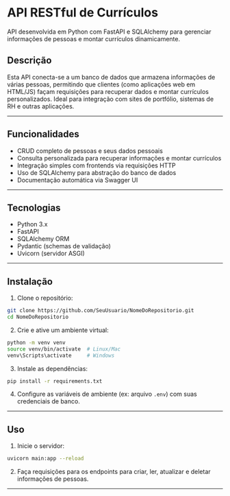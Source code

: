 # API RESTful de Currículos

API desenvolvida em Python com FastAPI e SQLAlchemy para gerenciar informações de pessoas e montar currículos dinamicamente.

## Descrição

Esta API conecta-se a um banco de dados que armazena informações de várias pessoas, permitindo que clientes (como aplicações web em HTML/JS) façam requisições para recuperar dados e montar currículos personalizados. Ideal para integração com sites de portfólio, sistemas de RH e outras aplicações.

---

## Funcionalidades

* CRUD completo de pessoas e seus dados pessoais
* Consulta personalizada para recuperar informações e montar currículos
* Integração simples com frontends via requisições HTTP
* Uso de SQLAlchemy para abstração do banco de dados
* Documentação automática via Swagger UI

---

## Tecnologias

* Python 3.x
* FastAPI
* SQLAlchemy ORM
* Pydantic (schemas de validação)
* Uvicorn (servidor ASGI)

---

## Instalação

1. Clone o repositório:

```bash
git clone https://github.com/SeuUsuario/NomeDoRepositorio.git
cd NomeDoRepositorio
```

2. Crie e ative um ambiente virtual:

```bash
python -m venv venv
source venv/bin/activate  # Linux/Mac
venv\Scripts\activate     # Windows
```

3. Instale as dependências:

```bash
pip install -r requirements.txt
```

4. Configure as variáveis de ambiente (ex: arquivo `.env`) com suas credenciais de banco.

---

## Uso

1. Inicie o servidor:

```bash
uvicorn main:app --reload
```


2. Faça requisições para os endpoints para criar, ler, atualizar e deletar informações de pessoas.

---
